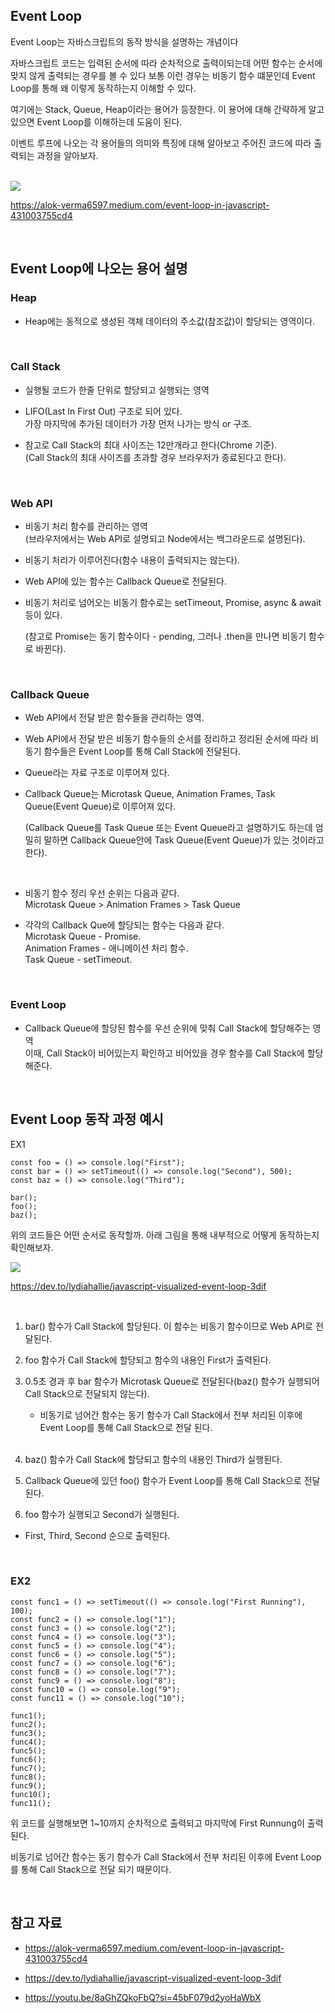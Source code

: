 ## Event Loop

Event Loop는 자바스크립트의 동작 방식을 설명하는 개념이다

자바스크립트 코드는 입력된 순서에 따라 순차적으로 출력이되는데 어떤 함수는 순서에 맞지 않게 출력되는 경우를 볼 수 있다 보통 이런 경우는 비동기 함수 떄문인데 Event Loop를 통해 왜 이렇게 동작하는지 이해할 수 있다.

여기에는 Stack, Queue, Heap이라는 용어가 등장한다. 이 용어에 대해 간략하게 알고 있으면 Event Loop를 이해하는데 도움이 된다.

이벤트 루프에 나오는 각 용어들의 의미와 특징에 대해 알아보고 주어진 코드에 따라 출력되는 과정을 알아보자.

<br>

<img src="image/Event_Loop.png"/>

https://alok-verma6597.medium.com/event-loop-in-javascript-431003755cd4

<br>

## Event Loop에 나오는 용어 설명

### Heap

- Heap에는 동적으로 생성된 객체 데이터의 주소값(참조값)이 할당되는 영역이다.

<br>

### Call Stack

- 실행될 코드가 한줄 단위로 할당되고 실행되는 영역

- LIFO(Last In First Out) 구조로 되어 있다. <br>
  가장 마지막에 추가된 데이터가 가장 먼저 나가는 방식 or 구조. <br>

- 참고로 Call Stack의 최대 사이즈는 12만개라고 한다(Chrome 기준). <br>
  (Call Stack의 최대 사이즈를 초과할 경우 브라우저가 종료된다고 한다).

<br>

### Web API

- 비동기 처리 함수를 관리하는 영역 <br>
  (브라우저에서는 Web API로 설명되고 Node에서는 백그라운드로 설명된다).

- 비동기 처리가 이루어진다(함수 내용이 출력되지는 않는다).

- Web API에 있는 함수는 Callback Queue로 전달된다.

- 비동기 처리로 넘어오는 비동기 함수로는 setTimeout, Promise, async & await 등이 있다. <br>

  (참고로 Promise는 동기 함수이다 - pending, 그러나 .then을 만나면 비동기 함수로 바뀐다).

<br>

### Callback Queue

- Web API에서 전달 받은 함수들을 관리하는 영역.

- Web API에서 전달 받은 비동기 함수들의 순서를 정리하고 정리된 순서에 따라 비동기 함수들은 Event Loop를 통해 Call Stack에 전달된다.

- Queue라는 자료 구조로 이루어져 있다.

- Callback Queue는 Microtask Queue, Animation Frames, Task Queue(Event Queue)로 이루어져 있다. <br>

  (Callback Queue를 Task Queue 또는 Event Queue라고 설명하기도 하는데 엄밀히 말하면 Callback Queue안에 Task Queue(Event Queue)가 있는 것이라고 한다).

  <br>

- 비동기 함수 정리 우선 순위는 다음과 같다. <br>
  Microtask Queue > Animation Frames > Task Queue <br>

- 각각의 Callback Que에 할당되는 함수는 다음과 같다. <br>
  Microtask Queue - Promise. <br>
  Animation Frames - 애니메이션 처리 함수. <br>
  Task Queue - setTimeout.

<br>

### Event Loop

- Callback Queue에 할당된 함수를 우선 순위에 맞춰 Call Stack에 할당해주는 영역 <br>
  이때, Call Stack이 비어있는지 확인하고 비어있을 경우 함수를 Call Stack에 할당해준다.

<br>

## Event Loop 동작 과정 예시

EX1

```
const foo = () => console.log("First");
const bar = () => setTimeout(() => console.log("Second"), 500);
const baz = () => console.log("Third");

bar();
foo();
baz();
```

위의 코드들은 어떤 순서로 동작할까.
아래 그림을 통해 내부적으로 어떻게 동작하는지 확인해보자.

<img src="image/Event_Loop_ex_01.gif"/>

https://dev.to/lydiahallie/javascript-visualized-event-loop-3dif

<br>

1. bar() 함수가 Call Stack에 할당된다. 이 함수는 비동기 함수이므로 Web API로 전달된다.

2. foo 함수가 Call Stack에 할당되고 함수의 내용인 First가 출력된다.

3. 0.5초 경과 후 bar 함수가 Microtask Queue로 전달된다(baz() 함수가 실행되어 Call Stack으로 전달되지 않는다).

   - 비동기로 넘어간 함수는 동기 함수가 Call Stack에서 전부 처리된 이후에 Event Loop를 통해 Call Stack으로 전달 된다.

   <br>

4. baz() 함수가 Call Stack에 할당되고 함수의 내용인 Third가 실행된다.

5. Callback Queue에 있던 foo() 함수가 Event Loop를 통해 Call Stack으로 전달된다.

6. foo 함수가 실행되고 Second가 실행된다.

- First, Third, Second 순으로 출력된다.

<br>

### EX2

```
const func1 = () => setTimeout(() => console.log("First Running"), 100);
const func2 = () => console.log("1");
const func3 = () => console.log("2");
const func4 = () => console.log("3");
const func5 = () => console.log("4");
const func6 = () => console.log("5");
const func7 = () => console.log("6");
const func8 = () => console.log("7");
const func9 = () => console.log("8");
const func10 = () => console.log("9");
const func11 = () => console.log("10");

func1();
func2();
func3();
func4();
func5();
func6();
func7();
func8();
func9();
func10();
func11();
```

위 코드를 실행해보면 1~10까지 순차적으로 출력되고 마지막에 First Runnung이 출력된다.

비동기로 넘어간 함수는 동기 함수가 Call Stack에서 전부 처리된 이후에 Event Loop를 통해 Call Stack으로 전달 되기 때문이다.

<br>

## 참고 자료

- https://alok-verma6597.medium.com/event-loop-in-javascript-431003755cd4

- https://dev.to/lydiahallie/javascript-visualized-event-loop-3dif

- https://youtu.be/8aGhZQkoFbQ?si=45bF079d2yoHaWbX
